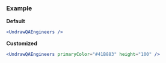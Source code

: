 ### Example

**Default**
```jsx
<UndrawQAEngineers />
```

**Customized**
```jsx
<UndrawQAEngineers primaryColor="#41B883" height="100" />
```

